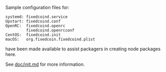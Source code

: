 Sample configuration files for:
```
systemd: fixedcoind.service
Upstart: fixedcoind.conf
OpenRC:  fixedcoind.openrc
         fixedcoind.openrcconf
CentOS:  fixedcoind.init
macOS:   org.fixedcoin.fixedcoind.plist
```
have been made available to assist packagers in creating node packages here.

See [doc/init.md](../../doc/init.md) for more information.

